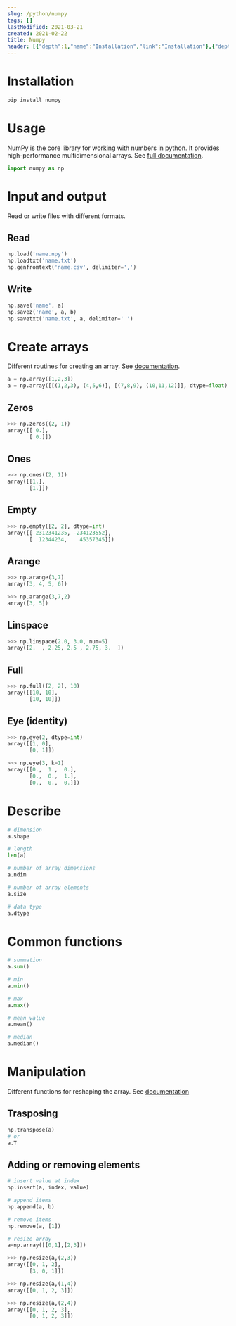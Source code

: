 ```yaml
---
slug: /python/numpy
tags: []
lastModified: 2021-03-21
created: 2021-02-22
title: Numpy
header: [{"depth":1,"name":"Installation","link":"Installation"},{"depth":1,"name":"Usage","link":"Usage"},{"depth":1,"name":"Input and output","link":"Input-and-output"},{"depth":2,"name":"Read","link":"Read"},{"depth":2,"name":"Write","link":"Write"},{"depth":1,"name":"Create arrays","link":"Create-arrays"},{"depth":2,"name":"Zeros","link":"Zeros"},{"depth":2,"name":"Ones","link":"Ones"},{"depth":2,"name":"Empty","link":"Empty"},{"depth":2,"name":"Arange","link":"Arange"},{"depth":2,"name":"Linspace","link":"Linspace"},{"depth":2,"name":"Full","link":"Full"},{"depth":2,"name":"Eye (identity)","link":"Eye-(identity)"},{"depth":1,"name":"Describe","link":"Describe"},{"depth":1,"name":"Common functions","link":"Common-functions"},{"depth":1,"name":"Manipulation","link":"Manipulation"},{"depth":2,"name":"Trasposing","link":"Trasposing"},{"depth":2,"name":"Adding or removing elements","link":"Adding-or-removing-elements"}]
---
```


# Installation
```python
pip install numpy
```

# Usage
NumPy is the core library for working with numbers in python. It provides high-performance multidimensional arrays. See [full documentation](https://numpy.org/doc/stable/reference/index.html).

```python
import numpy as np
```

# Input and output
Read or write files with different formats.

## Read
```python
np.load('name.npy')
np.loadtxt('name.txt')
np.genfromtext('name.csv', delimiter=',')
```

## Write
```python
np.save('name', a)
np.savez('name', a, b)
np.savetxt('name.txt', a, delimiter=' ')
```


# Create arrays

Different routines for creating an array. See [documentation](https://numpy.org/doc/stable/reference/routines.html).

```python
a = np.array([1,2,3])
a = np.array([[(1,2,3), (4,5,6)], [(7,8,9), (10,11,12)]], dtype=float)
```

## Zeros
```python
>>> np.zeros((2, 1))
array([[ 0.],
       [ 0.]])
```

## Ones
```python
>>> np.ones((2, 1))
array([[1.],
       [1.]])
```

## Empty
```python
>>> np.empty([2, 2], dtype=int)
array([[-2312341235, -234123552],
       [  12344234,    45357345]])
```

## Arange
```python
>>> np.arange(3,7)
array([3, 4, 5, 6])

>>> np.arange(3,7,2)
array([3, 5])
```

## Linspace
```python
>>> np.linspace(2.0, 3.0, num=5)
array([2.  , 2.25, 2.5 , 2.75, 3.  ])
```

## Full
```python
>>> np.full((2, 2), 10)
array([[10, 10],
       [10, 10]])
```

## Eye (identity)
```python
>>> np.eye(2, dtype=int)
array([[1, 0],
       [0, 1]])

>>> np.eye(3, k=1)
array([[0.,  1.,  0.],
       [0.,  0.,  1.],
       [0.,  0.,  0.]])
```

# Describe
```python
# dimension
a.shape

# length
len(a)

# number of array dimensions
a.ndim

# number of array elements
a.size

# data type
a.dtype
```

# Common functions
```python
# summation
a.sum()

# min
a.min()

# max
a.max()

# mean value
a.mean()

# median
a.median()
```

# Manipulation
Different functions for reshaping the array. See [documentation](https://numpy.org/doc/stable/reference/routines.array-manipulation.html)

## Trasposing
```python
np.transpose(a)
# or
a.T
```

## Adding or removing elements
```python
# insert value at index
np.insert(a, index, value)

# append items
np.append(a, b)

# remove items
np.remove(a, [1])

# resize array
a=np.array([[0,1],[2,3]])

>>> np.resize(a,(2,3))
array([[0, 1, 2],
       [3, 0, 1]])

>>> np.resize(a,(1,4))
array([[0, 1, 2, 3]])

>>> np.resize(a,(2,4))
array([[0, 1, 2, 3],
       [0, 1, 2, 3]])
```